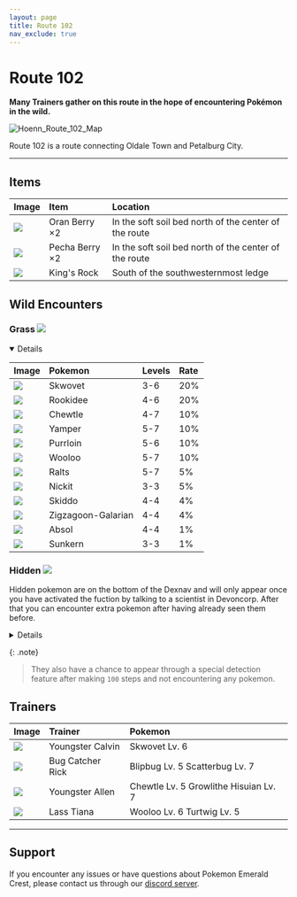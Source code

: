 ```yaml
---
layout: page                  
title: Route 102
nav_exclude: true
---
```


# Route 102

**Many Trainers gather on this route in the hope of encountering Pokémon in the wild.**

![Hoenn_Route_102_Map](https://user-images.githubusercontent.com/109757010/230900892-71976b2d-dcab-4108-be7d-2bcba9489d8f.png)

Route 102 is a route connecting Oldale Town and Petalburg City.

---
## Items

| Image                                                                      | Item                | Location                                              |
|:---------------------------------------------------------------------------|:--------------------|:------------------------------------------------------|
| <img src="https://img.pokemondb.net/sprites/items/oran-berry.png">         | Oran Berry ×2       | In the soft soil bed north of the center of the route |
| <img src="https://img.pokemondb.net/sprites/items/pecha-berry.png">        | Pecha Berry ×2      | In the soft soil bed north of the center of the route |
| <img src="https://img.pokemondb.net/sprites/items/kings-rock.png">         | King's Rock         | South of the southwesternmost ledge                   |

## Wild Encounters

### Grass <img src="https://cdn.discordapp.com/attachments/1069560427312332843/1091325360534212618/RSE_Grass.png">

<details open markdown="block">

| Image                                                                                      | Pokemon             | Levels | Rate|
|:-------------------------------------------------------------------------------------------|:--------------------|:-------|:----|
| <img src="https://img.pokemondb.net/sprites/sword-shield/icon/skwovet.png">                | Skwovet             | 3-6    | 20% |  
| <img src="https://img.pokemondb.net/sprites/sword-shield/icon/rookidee.png">               | Rookidee            | 4-6    | 20% |  
| <img src="https://img.pokemondb.net/sprites/sword-shield/icon/chewtle.png">                | Chewtle             | 4-7    | 10% |  
| <img src="https://img.pokemondb.net/sprites/sword-shield/icon/yamper.png">                 | Yamper              | 5-7    | 10% |  
| <img src="https://img.pokemondb.net/sprites/sword-shield/icon/purrloin.png">               | Purrloin            | 5-6    | 10% |  
| <img src="https://img.pokemondb.net/sprites/sword-shield/icon/wooloo.png">                 | Wooloo              | 5-7    | 10% |  
| <img src="https://img.pokemondb.net/sprites/sword-shield/icon/ralts.png">                  | Ralts               | 5-7    | 5%  |  
| <img src="https://img.pokemondb.net/sprites/sword-shield/icon/nickit.png">                 | Nickit              | 3-3    | 5%  |  
| <img src="https://img.pokemondb.net/sprites/sword-shield/icon/skiddo.png">                 | Skiddo              | 4-4    | 4%  |  
| <img src="https://img.pokemondb.net/sprites/sword-shield/icon/zigzagoon-galarian.png">     | Zigzagoon-Galarian  | 4-4    | 4%  |  
| <img src="https://img.pokemondb.net/sprites/sword-shield/icon/absol.png">                  | Absol               | 4-4    | 1%  |  
| <img src="https://img.pokemondb.net/sprites/sword-shield/icon/sunkern.png">                | Sunkern             | 3-3    | 1%  |  

</details>

### Hidden <img src="https://cdn.discordapp.com/attachments/1069560427312332843/1091325360534212618/RSE_Grass.png">

Hidden pokemon are on the bottom of the Dexnav and will only appear once you have activated the fuction by talking to a scientist in Devoncorp. After that you can encounter extra pokemon after having already seen them before.

<details close markdown="block">

| Image                                                                                      | Pokemon             | Levels |
|:-------------------------------------------------------------------------------------------|:--------------------|:-------|
| <img src="https://img.pokemondb.net/sprites/sword-shield/icon/toxel.png">                  | Toxel               | 3-5    |
| <img src="https://img.pokemondb.net/sprites/sword-shield/icon/turtwig.png">                | Turtwig             | 3-5    |
| <img src="https://img.pokemondb.net/sprites/sword-shield/icon/ditto.png">                  | Ditto               | 3-5    |

</details>

{: .note}
> They also have a chance to appear through a special detection feature after making `100` steps and not encountering any pokemon.

## Trainers

| Image                                                                               | Trainer             | Pokemon                                 |
|:------------------------------------------------------------------------------------|:--------------------|:----------------------------------------|
| <img src="https://play.pokemonshowdown.com/sprites/trainers/youngster-gen3rs.png">  | Youngster Calvin    | Skwovet Lv. 6                           | 
| <img src="https://play.pokemonshowdown.com/sprites/trainers/bugcatcher-gen3rs.png"> | Bug Catcher Rick    | Blipbug Lv. 5   Scatterbug Lv. 7        | 
| <img src="https://play.pokemonshowdown.com/sprites/trainers/youngster-gen3rs.png">  | Youngster Allen     | Chewtle Lv. 5   Growlithe Hisuian Lv. 7 |
| <img src="https://play.pokemonshowdown.com/sprites/trainers/lass-gen3rs.png">       | Lass Tiana          | Wooloo Lv. 6   Turtwig Lv. 5            |

---

## Support

If you encounter any issues or have questions about Pokemon Emerald Crest, please contact us through our [discord server].

[discord server]: https://discord.gg/aaghat-s-server-965900074532081674

